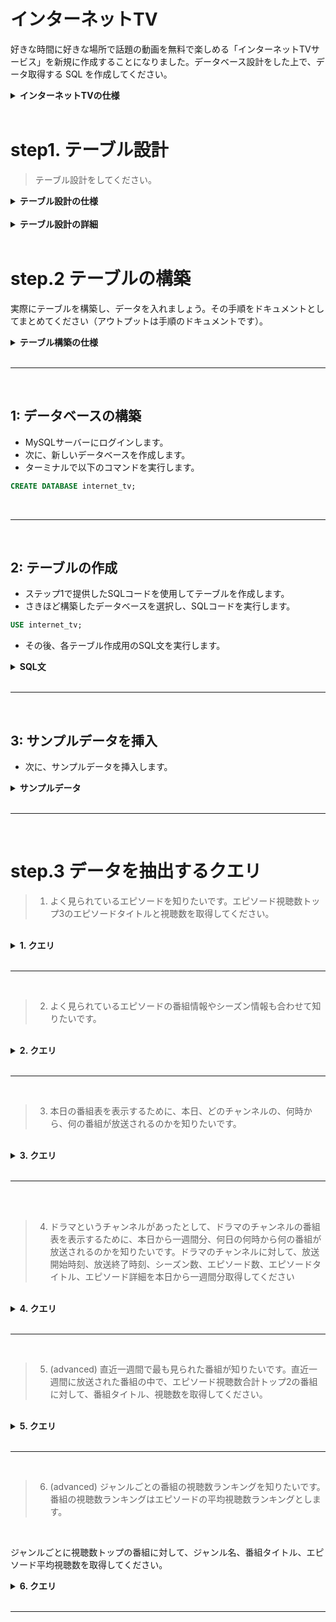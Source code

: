 # インターネットTV

好きな時間に好きな場所で話題の動画を無料で楽しめる「インターネットTVサービス」を新規に作成することになりました。データベース設計をした上で、データ取得する SQL を作成してください。

<details>
<summary><b>インターネットTVの仕様</b></summary>

>仕様は次の通りです。サービスのイメージとしては [ABEMA](https://abema.tv/) を頭に思い浮かべてください。

- ドラマ1、ドラマ2、アニメ1、アニメ2、スポーツ、ペットなど、複数のチャンネルがある
- 各チャンネルの下では時間帯ごとに番組枠が1つ設定されており、番組が放映される
- 番組はシリーズになっているものと単発ものがある。シリーズになっているものはシーズンが1つものと、シーズン1、シーズン2のように複数シーズンのものがある。各シーズンの下では各エピソードが設定されている
- 再放送もあるため、ある番組が複数チャンネルの異なる番組枠で放映されることはある
- 番組の情報として、タイトル、番組詳細、ジャンルが画面上に表示される
- 各エピソードの情報として、シーズン数、エピソード数、タイトル、エピソード詳細、動画時間、公開日、視聴数が画面上に表示される。単発のエピソードの場合はシーズン数、エピソード数は表示されない
- ジャンルとしてアニメ、映画、ドラマ、ニュースなどがある。各番組は1つ以上のジャンルに属する
- KPIとして、チャンネルの番組枠のエピソードごとに視聴数を記録する。なお、一つのエピソードは複数の異なるチャンネル及び番組枠で放送されることがあるので、属するチャンネルの番組枠ごとに視聴数がどうだったかも追えるようにする
</details>
<br>

# step1. テーブル設計

>テーブル設計をしてください。

<details>
<summary><b>テーブル設計の仕様</b></summary>
テーブルごとにテーブル名、カラム名、データ型、NULL(NULL OK の場合のみ YES と記載)、キー（キーが存在する場合、PRIMARY/INDEX のどちらかを記載）、初期値（ある場合のみ記載）、AUTO INCREMENT（ある場合のみ YES と記載）を記載してください。また、外部キー制約、ユニークキー制約に関しても記載してください。

その際に、少なくとも次のことは満たしてください。

- アプリケーションとして成立すること(プログラムを組んだ際に仕様を満たして動作すること)
- 正規化されていること

以下、アウトプット例です。

テーブル：users

| カラム名 | データ型     | NULL | キー    | 初期値 | AUTO INCREMENT |
| -------- | ------------ | ---- | ------- | ------ | -------------- |
| id       | bigint(20)   |      | PRIMARY |        | YES            |
| name     | varchar(100) |      |         |        |                |
| email    | varchar(100) |      | INDEX   |        |                |

- ユニークキー制約：email カラムに対して設定

テーブル：comments

| カラム名 | データ型   | NULL | キー    | 初期値 | AUTO INCREMENT |
| -------- | ---------- | ---- | ------- | ------ | -------------- |
| id       | bigint(20) |      | PRIMARY |        | YES            |
| user_id  | bigint(20) | YES  | INDEX   | 0      |                |
| content  | text       |      |         |        |                |

- 外部キー制約：user_id に対して、users テーブルの id カラムから設定

</details>
<br>

<details>
<summary><b>テーブル設計の詳細</b></summary>

### channels テーブル：

| カラム名 | データ型     | NULL許容 | 備考         |
| -------- | ------------ | -------- | ------------ |
| id       | int(11)      | NO       | PRIMARY KEY  |
| name     | varchar(255) | YES      | チャンネル名 |

### time_slots テーブル：

| カラム名   | データ型 | NULL許容 | 備考        |
| ---------- | -------- | -------- | ----------- |
| id         | int(11)  | NO       | PRIMARY KEY |
| start_time | time     | NO       | 開始時刻    |
| end_time   | time     | NO       | 終了時刻    |

### programs テーブル：

| カラム名   | データ型     | NULL許容 | 備考                                                                     |
| ---------- | ------------ | -------- | ------------------------------------------------------------------------ |
| id         | int(11)      | NO       | PRIMARY KEY                                                              |
| title      | varchar(255) | NO       | プログラム名                                                             |
| detail     | text         | YES      | 詳細情報                                                                 |
| channel_id | int(11)      | NO       | channelsテーブルのidと外部キー関連、ON DELETE CASCADE, ON UPDATE CASCADE |

### program_time_slots テーブル：

| カラム名     | データ型 | NULL許容 | 備考                                                    |
| ------------ | -------- | -------- | ------------------------------------------------------- |
| program_id   | int(11)  | NO       | programsテーブルのidと外部キー関連、ON DELETE CASCADE   |
| time_slot_id | int(11)  | NO       | time_slotsテーブルのidと外部キー関連、ON DELETE CASCADE |

### genres テーブル：

| カラム名 | データ型     | NULL許容 | 備考        |
| -------- | ------------ | -------- | ----------- |
| id       | int(11)      | NO       | PRIMARY KEY |
| name     | varchar(255) | NO       | ジャンル名  |

### program_genres テーブル：

| カラム名   | データ型 | NULL許容 | 備考                                                                     |
| ---------- | -------- | -------- | ------------------------------------------------------------------------ |
| program_id | int(11)  | NO       | programsテーブルのidと外部キー関連、ON DELETE CASCADE, ON UPDATE CASCADE |
| genre_id   | int(11)  | NO       | genresテーブルのidと外部キー関連、ON DELETE CASCADE, ON UPDATE CASCADE   |
</details>
<br>

# step.2 テーブルの構築

実際にテーブルを構築し、データを入れましょう。その手順をドキュメントとしてまとめてください（アウトプットは手順のドキュメントです）。

<details>
<summary><b>テーブル構築の仕様</b></summary>
具体的には、以下のことを行う手順のドキュメントを作成してください。

1. データベースを構築します
2. ステップ1で設計したテーブルを構築します
3. サンプルデータを入れます。サンプルデータはご自身で作成ください（ChatGPTを利用すると比較的簡単に生成できます）

手順のドキュメントは、他の人が見た時にその手順通りに実施すればテーブル作成及びサンプルデータ格納が行えるように記載してください。

なお、ステップ2は以下のことを狙っています。

- データを実際に入れることでステップ3でデータ抽出クエリを試せるようにすること
- 手順をドキュメントにまとめることで、自身がやり直したい時にすぐやり直せること
- 手順を人が同じように行えるようにまとめることで、ドキュメントコミュニケーション力を上げること
</details>
<br>
<hr>
<br>

## 1: データベースの構築

- MySQLサーバーにログインします。
- 次に、新しいデータベースを作成します。
- ターミナルで以下のコマンドを実行します。

```sql
CREATE DATABASE internet_tv;
```
<br>
<hr>
<br>

## 2: テーブルの作成

- ステップ1で提供したSQLコードを使用してテーブルを作成します。
- さきほど構築したデータベースを選択し、SQLコードを実行します。

```sql
USE internet_tv;
```

- その後、各テーブル作成用のSQL文を実行します。

<details>
<summary><b>SQL文</b></summary>

```sql
NSERT INTO channels (id, name) VALUES
(1, 'NHK'),
(2, 'NTV'),
(3, 'TBS'),
(4, 'Fuji TV'),
(5, 'TV Asahi');

INSERT INTO time_slots (id, start_time, end_time) VALUES
(1, '06:00:00', '06:30:00'),
(2, '06:30:00', '07:00:00'),
(3, '07:00:00', '07:30:00'),
...
(n-1, n-1 * ':30:00', n * ':30:00'),
(n, n * ':30:00', n+1 * ':30:00');

INSERT INTO programs (id, title, detail, channel_id) VALUES
(1, 'NHKニュースおはよう日本（前半）', '最新のニュースや気象情報などをお伝えします。', 1),
...
(m-1, 'ドラゴンボール超（再）', '孫悟空と仲間たちが宇宙の平和を守るために戦うアニメ。第1話「平和の報酬 一億ゼニーは誰の手に!?」', 4),
(m, 'クレヨンしんちゃん（新）', '野原しんのすけとその家族や友人たちの日常を描くギャグアニメ。第1109話「ひまわりとお花見」', 5);

INSERT INTO program_time_slots (program_id, time_slot_id) VALUES
(1, 1),
...
(m-1, n-2),
(m, n-1);

INSERT INTO genres (id, name) VALUES
(1, 'ニュース'),
(2, '情報番組'),
(3, 'ドラマ'),
...
(k-1, 'アニメ'),
(k, '映画');

INSERT INTO program_genres (program_id, genre_id) VALUES
(1, 1),
...
(m-1, k-1),
(m, k-1);
```
</details>
<br>
<hr>
<br>

## 3: サンプルデータを挿入

- 次に、サンプルデータを挿入します。

<details>
<summary><b>サンプルデータ</b></summary>

```sql
INSERT INTO channels (id, name) VALUES
(1, 'NHK'),
(2, 'NTV'),
(3, 'TBS'),
(4, 'Fuji TV'),
(5, 'TV Asahi');

INSERT INTO time_slots (id, start_time, end_time) VALUES
(1, '06:00:00', '06:30:00'),
(2, '06:30:00', '07:00:00'),
(3, '07:00:00', '07:30:00'),
(4, '07:30:00', '08:00:00'),
(5, '08:00:00', '08:30:00'),
(6, '08:30:00', '09:00:00');

INSERT INTO programs (id, title, detail, channel_id) VALUES
(1, 'NHKニュースおはよう日本（前半）', '最新のニュースや気象情報などをお伝えします。', 1),
(2, 'NNNドキュメント72時間', '日本全国の様々な場所やテーマを取材するドキュメンタリー番組。', 2),
(3, 'ひるおび！', 'ニュース、天気予報、スポーツなどを扱う情報番組。', 3),
(4, '総力報道！THE NEWS', 'ニュースや経済情報、芸能情報などを扱う報道番組。', 4),
(5, '報道ステーション', '日本の政治、社会、経済、科学、文化、芸能などに関する最新のニュースを扱う報道番組。', 5);

INSERT INTO program_time_slots (program_id, time_slot_id) VALUES
(1, 1),
(2, 2),
(3, 3),
(4, 4),
(5, 5);

INSERT INTO genres (id, name) VALUES
(1, 'ニュース'),
(2, '情報番組'),
(3, 'ドラマ'),
(4, 'バラエティ'),
(5, 'スポーツ'),
(6, '音楽'),
(7, 'アニメ'),
(8, '映画');

INSERT INTO program_genres (program_id, genre_id) VALUES
(1, 1),
(2, 2),
(3, 2),
(4, 1),
(5, 1);
```

</details>

<br>
<hr>
<br>

# step.3 データを抽出するクエリ


> 1. よく見られているエピソードを知りたいです。エピソード視聴数トップ3のエピソードタイトルと視聴数を取得してください。
<br>
<details>
<summary><b>1. クエリ</b></summary>

<br>

```sql
SELECT episode_title, views
FROM episodes
ORDER BY views DESC
LIMIT 3;
```

</details>

<br>
<hr>
<br>



> 2. よく見られているエピソードの番組情報やシーズン情報も合わせて知りたいです。
<br>
<details>
<summary><b>2. クエリ</b></summary>

- エピソード視聴数トップ3の番組タイトル、シーズン数、エピソード数、エピソードタイトル、視聴数を取得してください。
<br>
```sql
SELECT programs.title, seasons.season_number, episodes.episode_number, episodes.episode_title, episodes.views
FROM programs
INNER JOIN seasons ON programs.program_id = seasons.program_id
INNER JOIN episodes ON seasons.season_id = episodes.season_id
ORDER BY episodes.views DESC
LIMIT 3;
```

- エピソードテーブルからエピソードタイトルと視聴数を取得し、視聴数の降順でソート。
- 上位3つを取得するSQLを実行。
</details>
<br>
<hr>
<br>


> 3. 本日の番組表を表示するために、本日、どのチャンネルの、何時から、何の番組が放送されるのかを知りたいです。
<br>

<details>
<summary><b>3. クエリ</b></summary>

- 本日放送される全ての番組に対して、チャンネル名、放送開始時刻(日付+時間)、放送終了時刻、シーズン数、エピソード数、エピソードタイトル、エピソード詳細を取得してください。
- なお、番組の開始時刻が本日のものを本日放送される番組とみなすものとします。

```sql
  SELECT channels.name, programs.start_time, programs.end_time, seasons.season_number, episodes.episode_number, episodes.episode_title, episodes.episode_description
  FROM channels
  INNER JOIN programs ON channels.channel_id = programs.channel_id
  INNER JOIN seasons ON programs.program_id = seasons.program_id
  INNER JOIN episodes ON seasons.season_id = episodes.season_id
  WHERE DATE(programs.start_time) = CURDATE()
  ORDER BY programs.start_time;

```
</details>
<br>
<hr>
<br>
<br>

> 4. ドラマというチャンネルがあったとして、ドラマのチャンネルの番組表を表示するために、本日から一週間分、何日の何時から何の番組が放送されるのかを知りたいです。ドラマのチャンネルに対して、放送開始時刻、放送終了時刻、シーズン数、エピソード数、エピソードタイトル、エピソード詳細を本日から一週間分取得してください
<br>

<details>
<summary><b>4. クエリ</b></summary>

```sql
SELECT
    program.start_time,
    program.end_time,
    program.season_number,
    program.episode_number,
    program.episode_title,
    program.episode_description
FROM
    program
WHERE
    program.channel = 'ドラマ'
    AND program.start_time >= NOW()
    AND program.start_time <= DATE_ADD(NOW(), INTERVAL 1 WEEK)
ORDER BY
    program.start_time ASC;

```
- programテーブルから、チャンネルが「ドラマ」であり、開始時刻が本日以降の一週間分の番組を取得。
- 番組表は開始時刻で昇順にソート。

</details>
<br>
<hr>
<br>

> 5. (advanced) 直近一週間で最も見られた番組が知りたいです。直近一週間に放送された番組の中で、エピソード視聴数合計トップ2の番組に対して、番組タイトル、視聴数を取得してください。
<br>

<details>
<summary><b>5. クエリ</b></summary>

```sql
SELECT
    program.title,
    SUM(viewership.episode_views) AS total_views
FROM
    program
    JOIN viewership ON program.id = viewership.program_id
WHERE
    program.start_time >= DATE_SUB(NOW(), INTERVAL 1 WEEK)
GROUP BY
    program.id
ORDER BY
    total_views DESC
LIMIT 2;

```

- programテーブルとviewershipテーブルを結合して、直近一週間に放送された番組のうち、エピソード視聴数合計がトップ2の番組を取得。
- 番組タイトルと視聴数のみが取得される。
- 番組タイトルで降順にソート。
</details>
<br>
<hr>
<br>

> 6. (advanced) ジャンルごとの番組の視聴数ランキングを知りたいです。番組の視聴数ランキングはエピソードの平均視聴数ランキングとします。
<br>

  ジャンルごとに視聴数トップの番組に対して、ジャンル名、番組タイトル、エピソード平均視聴数を取得してください。

<details>
<summary><b>6. クエリ</b></summary>

```sql
SELECT
    program.genre,
    program.title,
    AVG(viewership.episode_views) AS avg_views
FROM
    program
    JOIN viewership ON program.id = viewership.program_id
GROUP BY
    program.id,
    program.genre
HAVING
    AVG(viewership.episode_views) = (
        SELECT
            MAX(avg_views)
        FROM
            (
                SELECT
                    program.genre,
                    program.id,
                    AVG(viewership.episode_views) AS avg_views
                FROM
                    program
                    JOIN viewership ON program.id = viewership.program_id
                GROUP BY
                    program.id,
                    program.genre


```
- programテーブルとviewershipテーブルをJOINし、番組のIDとジャンル、およびエピソードごとの視聴数を取得。
- GROUP BYを使用して、番組のIDとジャンルごとにグループ化し、エピソードの平均視聴数を計算。
- HAVINGを使用して、各ジャンルごとに最も高い平均視聴数を持つ番組のみを選択。
- サブクエリを使用して、最大平均視聴数を計算し、その値に一致する番組を選択。
- 選択された番組のジャンル、タイトル、およびエピソードの平均視聴数を取得。

</details>
<br>
<hr>
<br>
